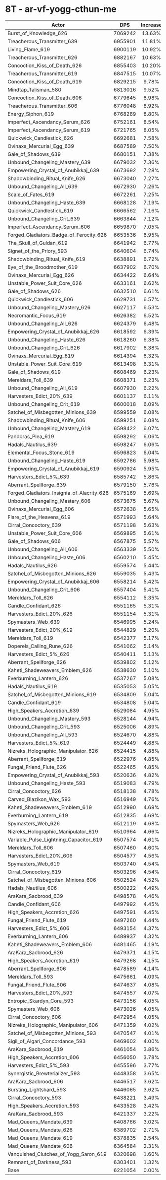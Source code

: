 # 8T - ar-vf-yogg-cthun-me
| Actor | DPS | Increase |
|---|:---:|:---:|
|Burst_of_Knowledge_626|7069242|13.63%|
|Treacherous_Transmitter_639|6955901|11.81%|
|Living_Flame_619|6900119|10.92%|
|Treacherous_Transmitter_626|6882167|10.63%|
|Concoction_Kiss_of_Death_626|6855403|10.20%|
|Treacherous_Transmitter_619|6847515|10.07%|
|Concoction_Kiss_of_Death_619|6829215|9.78%|
|Mindtap_Talisman_580|6813016|9.52%|
|Concoction_Kiss_of_Death_606|6779645|8.98%|
|Treacherous_Transmitter_606|6776048|8.92%|
|Energy_Siphon_619|6768289|8.80%|
|Imperfect_Ascendancy_Serum_626|6752161|8.54%|
|Imperfect_Ascendancy_Serum_619|6721765|8.05%|
|Quickwick_Candlestick_626|6692681|7.58%|
|Ovinaxs_Mercurial_Egg_639|6687589|7.50%|
|Gale_of_Shadows_639|6680151|7.38%|
|Unbound_Changeling_Mastery_639|6679032|7.36%|
|Empowering_Crystal_of_Anubikkaj_639|6673692|7.28%|
|Shadowbinding_Ritual_Knife_626|6673040|7.27%|
|Unbound_Changeling_All_639|6672930|7.26%|
|Scale_of_Fates_619|6672261|7.25%|
|Unbound_Changeling_Haste_639|6668128|7.19%|
|Quickwick_Candlestick_619|6666562|7.16%|
|Unbound_Changeling_Crit_639|6663844|7.12%|
|Imperfect_Ascendancy_Serum_606|6659870|7.05%|
|Forged_Gladiators_Badge_of_Ferocity_626|6653536|6.95%|
|The_Skull_of_Guldan_619|6641942|6.77%|
|Signet_of_the_Priory_593|6640604|6.74%|
|Shadowbinding_Ritual_Knife_619|6638891|6.72%|
|Eye_of_the_Broodmother_619|6637902|6.70%|
|Ovinaxs_Mercurial_Egg_626|6634422|6.64%|
|Unstable_Power_Suit_Core_626|6633161|6.62%|
|Gale_of_Shadows_626|6632510|6.61%|
|Quickwick_Candlestick_606|6629731|6.57%|
|Unbound_Changeling_Mastery_626|6627117|6.53%|
|Necromantic_Focus_619|6626382|6.52%|
|Unbound_Changeling_All_626|6624379|6.48%|
|Empowering_Crystal_of_Anubikkaj_626|6618592|6.39%|
|Unbound_Changeling_Haste_626|6618260|6.38%|
|Unbound_Changeling_Crit_626|6617902|6.38%|
|Ovinaxs_Mercurial_Egg_619|6614394|6.32%|
|Unstable_Power_Suit_Core_619|6613498|6.31%|
|Gale_of_Shadows_619|6608469|6.23%|
|Mereldars_Toll_639|6608371|6.23%|
|Unbound_Changeling_All_619|6607930|6.22%|
|Harvesters_Edict_20%_639|6601137|6.11%|
|Unbound_Changeling_Crit_619|6600018|6.09%|
|Satchel_of_Misbegotten_Minions_639|6599559|6.08%|
|Shadowbinding_Ritual_Knife_606|6599251|6.08%|
|Unbound_Changeling_Mastery_619|6598422|6.07%|
|Pandoras_Plea_619|6598292|6.06%|
|Hadals_Nautilus_639|6598247|6.06%|
|Elemental_Focus_Stone_619|6596823|6.04%|
|Unbound_Changeling_Haste_619|6592786|5.98%|
|Empowering_Crystal_of_Anubikkaj_619|6590924|5.95%|
|Harvesters_Edict_5%_639|6585742|5.86%|
|Aberrant_Spellforge_639|6579150|5.76%|
|Forged_Gladiators_Insignia_of_Alacrity_626|6575169|5.69%|
|Unbound_Changeling_Mastery_606|6573675|5.67%|
|Ovinaxs_Mercurial_Egg_606|6572638|5.65%|
|Flare_of_the_Heavens_619|6571993|5.64%|
|Cirral_Concoctory_639|6571198|5.63%|
|Unstable_Power_Suit_Core_606|6569895|5.61%|
|Gale_of_Shadows_606|6567875|5.57%|
|Unbound_Changeling_All_606|6563339|5.50%|
|Unbound_Changeling_Haste_606|6560210|5.45%|
|Hadals_Nautilus_626|6559574|5.44%|
|Satchel_of_Misbegotten_Minions_626|6559035|5.43%|
|Empowering_Crystal_of_Anubikkaj_606|6558214|5.42%|
|Unbound_Changeling_Crit_606|6557404|5.41%|
|Mereldars_Toll_626|6554112|5.35%|
|Candle_Confidant_626|6551165|5.31%|
|Harvesters_Edict_20%_626|6551154|5.31%|
|Spymasters_Web_639|6546995|5.24%|
|Harvesters_Edict_20%_619|6544829|5.20%|
|Mereldars_Toll_619|6542377|5.17%|
|Doperels_Calling_Rune_626|6541062|5.14%|
|Harvesters_Edict_5%_626|6540411|5.13%|
|Aberrant_Spellforge_626|6539802|5.12%|
|Kaheti_Shadeweavers_Emblem_626|6538630|5.10%|
|Everburning_Lantern_626|6537267|5.08%|
|Hadals_Nautilus_619|6535053|5.05%|
|Satchel_of_Misbegotten_Minions_619|6534809|5.04%|
|Candle_Confidant_619|6534808|5.04%|
|High_Speakers_Accretion_639|6529084|4.95%|
|Unbound_Changeling_Mastery_593|6528144|4.94%|
|Unbound_Changeling_Crit_593|6525006|4.89%|
|Unbound_Changeling_All_593|6524670|4.88%|
|Harvesters_Edict_5%_619|6524449|4.88%|
|Nizreks_Holographic_Manipulator_626|6524415|4.88%|
|Aberrant_Spellforge_619|6522976|4.85%|
|Fungal_Friend_Flute_626|6522465|4.85%|
|Empowering_Crystal_of_Anubikkaj_593|6520636|4.82%|
|Unbound_Changeling_Haste_593|6519083|4.79%|
|Cirral_Concoctory_626|6518138|4.78%|
|Carved_Blazikon_Wax_593|6516949|4.76%|
|Kaheti_Shadeweavers_Emblem_619|6512990|4.69%|
|Everburning_Lantern_619|6512835|4.69%|
|Spymasters_Web_626|6512119|4.68%|
|Nizreks_Holographic_Manipulator_619|6510964|4.66%|
|Variable_Pulse_Lightning_Capacitor_619|6507574|4.61%|
|Mereldars_Toll_606|6507460|4.60%|
|Harvesters_Edict_20%_606|6504577|4.56%|
|Spymasters_Web_619|6503740|4.54%|
|Cirral_Concoctory_619|6503296|4.54%|
|Satchel_of_Misbegotten_Minions_606|6502524|4.52%|
|Hadals_Nautilus_606|6500222|4.49%|
|AraKara_Sacbrood_639|6498578|4.46%|
|Candle_Confidant_606|6497992|4.45%|
|High_Speakers_Accretion_626|6497591|4.45%|
|Fungal_Friend_Flute_619|6497260|4.44%|
|Harvesters_Edict_5%_606|6493154|4.37%|
|Everburning_Lantern_606|6489937|4.32%|
|Kaheti_Shadeweavers_Emblem_606|6481465|4.19%|
|AraKara_Sacbrood_626|6479371|4.15%|
|High_Speakers_Accretion_619|6479268|4.15%|
|Aberrant_Spellforge_606|6478589|4.14%|
|Mereldars_Toll_593|6475661|4.09%|
|Fungal_Friend_Flute_606|6474637|4.08%|
|Harvesters_Edict_20%_593|6474557|4.07%|
|Entropic_Skardyn_Core_593|6473156|4.05%|
|Spymasters_Web_606|6473026|4.05%|
|Cirral_Concoctory_606|6472954|4.05%|
|Nizreks_Holographic_Manipulator_606|6471359|4.02%|
|Satchel_of_Misbegotten_Minions_593|6470547|4.01%|
|Sigil_of_Algari_Concordance_593|6469602|4.00%|
|AraKara_Sacbrood_619|6461054|3.86%|
|High_Speakers_Accretion_606|6456050|3.78%|
|Harvesters_Edict_5%_593|6455596|3.77%|
|Synergistic_Brewterializer_593|6448358|3.65%|
|AraKara_Sacbrood_606|6446517|3.62%|
|Bursting_Lightshard_593|6446065|3.62%|
|Cirral_Concoctory_593|6438221|3.49%|
|High_Speakers_Accretion_593|6433528|3.42%|
|AraKara_Sacbrood_593|6421337|3.22%|
|Mad_Queens_Mandate_639|6408766|3.02%|
|Mad_Queens_Mandate_626|6389702|2.71%|
|Mad_Queens_Mandate_619|6378835|2.54%|
|Mad_Queens_Mandate_606|6364584|2.31%|
|Vanquished_Clutches_of_Yogg_Saron_619|6320698|1.60%|
|Remnant_of_Darkness_593|6303401|1.32%|
|Base|6221054|0.00%|
